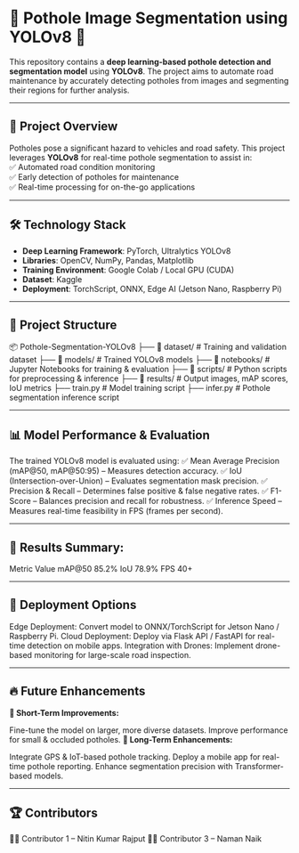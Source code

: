 # 🚧 Pothole Image Segmentation using YOLOv8 🚧  

This repository contains a **deep learning-based pothole detection and segmentation model** using **YOLOv8**. The project aims to automate road maintenance by accurately detecting potholes from images and segmenting their regions for further analysis.

---

## 📌 **Project Overview**  

Potholes pose a significant hazard to vehicles and road safety. This project leverages **YOLOv8** for real-time pothole segmentation to assist in:  
✅ Automated road condition monitoring  
✅ Early detection of potholes for maintenance  
✅ Real-time processing for on-the-go applications  

---

## 🛠 **Technology Stack**  

- **Deep Learning Framework**: PyTorch, Ultralytics YOLOv8  
- **Libraries**: OpenCV, NumPy, Pandas, Matplotlib  
- **Training Environment**: Google Colab / Local GPU (CUDA)  
- **Dataset**: Kaggle
- **Deployment**: TorchScript, ONNX, Edge AI (Jetson Nano, Raspberry Pi)  

---

## 📂 **Project Structure**  

📦 Pothole-Segmentation-YOLOv8 ├── 📂 dataset/ # Training and validation dataset ├── 📂 models/ # Trained YOLOv8 models ├── 📂 notebooks/ # Jupyter Notebooks for training & evaluation ├── 📂 scripts/ # Python scripts for preprocessing & inference ├── 📂 results/ # Output images, mAP scores, IoU metrics ├── train.py # Model training script ├── infer.py # Pothole segmentation inference script

---

## **📊 Model Performance & Evaluation**
The trained YOLOv8 model is evaluated using:
✅ Mean Average Precision (mAP@50, mAP@50:95) – Measures detection accuracy.
✅ IoU (Intersection-over-Union) – Evaluates segmentation mask precision.
✅ Precision & Recall – Determines false positive & false negative rates.
✅ F1-Score – Balances precision and recall for robustness.
✅ Inference Speed – Measures real-time feasibility in FPS (frames per second).

---

## **📌 Results Summary:**

Metric	Value
mAP@50	85.2%
IoU	    78.9%
FPS	    40+

---

## **📡 Deployment Options**
Edge Deployment: Convert model to ONNX/TorchScript for Jetson Nano / Raspberry Pi.
Cloud Deployment: Deploy via Flask API / FastAPI for real-time detection on mobile apps.
Integration with Drones: Implement drone-based monitoring for large-scale road inspection.

---

## **🔥 Future Enhancements**

**📌 Short-Term Improvements:**

Fine-tune the model on larger, more diverse datasets.
Improve performance for small & occluded potholes.
**📌 Long-Term Enhancements:**

Integrate GPS & IoT-based pothole tracking.
Deploy a mobile app for real-time pothole reporting.
Enhance segmentation precision with Transformer-based models.

---

## **🏆 Contributors**
👨‍💻 Contributor 1 – Nitin Kumar Rajput
👩‍💻 Contributor 3 – Naman Naik

